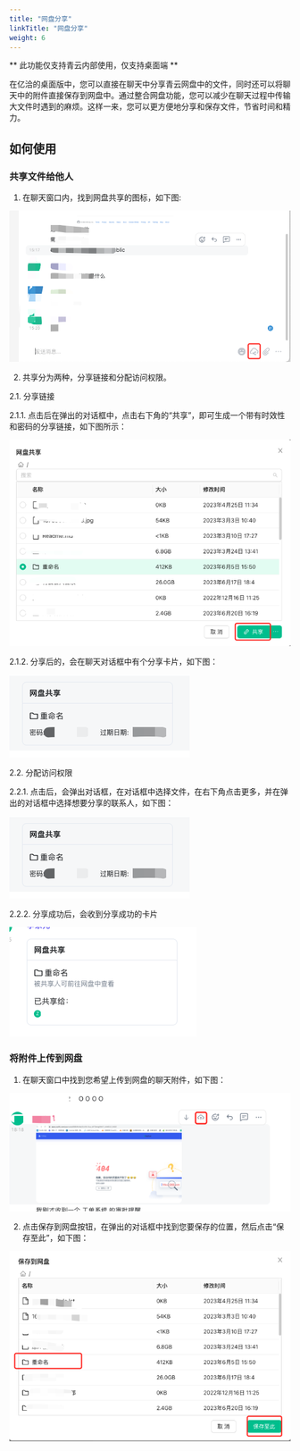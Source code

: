 ```yaml
---
title: "网盘分享"
linkTitle: "网盘分享"
weight: 6
---
```


** 此功能仅支持青云内部使用，仅支持桌面端 **

在亿洽的桌面版中，您可以直接在聊天中分享青云网盘中的文件，同时还可以将聊天中的附件直接保存到网盘中。通过整合网盘功能，您可以减少在聊天过程中传输大文件时遇到的麻烦。这样一来，您可以更方便地分享和保存文件，节省时间和精力。

## 如何使用

### 共享文件给他人

1. 在聊天窗口内，找到网盘共享的图标，如下图:

![](media/box-share-1.png)

2. 共享分为两种，分享链接和分配访问权限。

2.1. 分享链接 

2.1.1. 点击后在弹出的对话框中，点击右下角的“共享”，即可生成一个带有时效性和密码的分享链接，如下图所示：

![](media/box-share-2.png)

2.1.2. 分享后的，会在聊天对话框中有个分享卡片，如下图：

![](media/box-share-3.png)

2.2. 分配访问权限

2.2.1. 点击后，会弹出对话框，在对话框中选择文件，在右下角点击更多，并在弹出的对话框中选择想要分享的联系人，如下图：

![](media/box-share-3.png)

2.2.2. 分享成功后，会收到分享成功的卡片

![](media/box-share-5.png)

### 将附件上传到网盘

1. 在聊天窗口中找到您希望上传到网盘的聊天附件，如下图：

![](media/box-share-6.png)

2. 点击保存到网盘按钮，在弹出的对话框中找到您要保存的位置，然后点击“保存至此”，如下图：

![](media/box-share-7.png)
